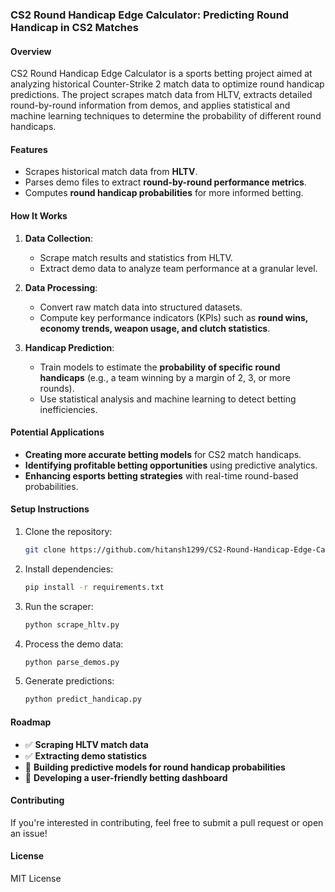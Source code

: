 ### **CS2 Round Handicap Edge Calculator: Predicting Round Handicap in CS2 Matches**

#### **Overview**
CS2 Round Handicap Edge Calculator is a sports betting project aimed at analyzing historical Counter-Strike 2 match data to optimize round handicap predictions. The project scrapes match data from HLTV, extracts detailed round-by-round information from demos, and applies statistical and machine learning techniques to determine the probability of different round handicaps.  

#### **Features**
- Scrapes historical match data from **HLTV**.  
- Parses demo files to extract **round-by-round performance metrics**.  
- Computes **round handicap probabilities** for more informed betting.  

#### **How It Works**
1. **Data Collection**:  
   - Scrape match results and statistics from HLTV.  
   - Extract demo data to analyze team performance at a granular level.  

2. **Data Processing**:  
   - Convert raw match data into structured datasets.  
   - Compute key performance indicators (KPIs) such as **round wins, economy trends, weapon usage, and clutch statistics**.  

3. **Handicap Prediction**:  
   - Train models to estimate the **probability of specific round handicaps** (e.g., a team winning by a margin of 2, 3, or more rounds).  
   - Use statistical analysis and machine learning to detect betting inefficiencies.  

#### **Potential Applications**
- **Creating more accurate betting models** for CS2 match handicaps.  
- **Identifying profitable betting opportunities** using predictive analytics.  
- **Enhancing esports betting strategies** with real-time round-based probabilities.  

#### **Setup Instructions**
1. Clone the repository:  
   ```bash
   git clone https://github.com/hitansh1299/CS2-Round-Handicap-Edge-Calculator.git
   ```
2. Install dependencies:  
   ```bash
   pip install -r requirements.txt
   ```
3. Run the scraper:  
   ```bash
   python scrape_hltv.py
   ```
4. Process the demo data:  
   ```bash
   python parse_demos.py
   ```
5. Generate predictions:  
   ```bash
   python predict_handicap.py
   ```

#### **Roadmap**
- ✅ **Scraping HLTV match data**  
- ✅ **Extracting demo statistics**  
- 🚧 **Building predictive models for round handicap probabilities**  
- 🚧 **Developing a user-friendly betting dashboard**  

#### **Contributing**
If you're interested in contributing, feel free to submit a pull request or open an issue!  

#### **License**
MIT License  
